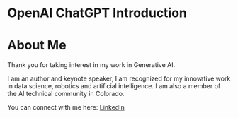 # OpenAI ChatGPT Introduction
# About Me

Thank you for taking interest in my work in Generative AI.

I am an author and keynote speaker, I am recognized for my innovative work in data science, robotics and artificial intelligence. I am also a member of the AI technical community in Colorado.

You can connect with me here: [LinkedIn](https://www.linkedin.com/in/ivanportilla/)
